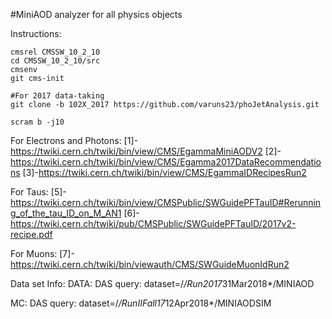 #MiniAOD analyzer for all physics objects 

Instructions:
```
cmsrel CMSSW_10_2_10
cd CMSSW_10_2_10/src
cmsenv
git cms-init

#For 2017 data-taking
git clone -b 102X_2017 https://github.com/varuns23/phoJetAnalysis.git

scram b -j10
```

For Electrons and Photons:
[1]-https://twiki.cern.ch/twiki/bin/view/CMS/EgammaMiniAODV2
[2]-https://twiki.cern.ch/twiki/bin/view/CMS/Egamma2017DataRecommendations
[3]-https://twiki.cern.ch/twiki/bin/view/CMS/EgammaIDRecipesRun2

For Taus:
[5]-https://twiki.cern.ch/twiki/bin/view/CMSPublic/SWGuidePFTauID#Rerunning_of_the_tau_ID_on_M_AN1
[6]-https://twiki.cern.ch/twiki/pub/CMSPublic/SWGuidePFTauID/2017v2-recipe.pdf

For Muons:
[7]-https://twiki.cern.ch/twiki/bin/viewauth/CMS/SWGuideMuonIdRun2


Data set Info:
DATA:
DAS query: dataset=/*/Run2017*31Mar2018*/MINIAOD

MC:
DAS query: dataset=/*/RunIIFall17*12Apr2018*/MINIAODSIM
